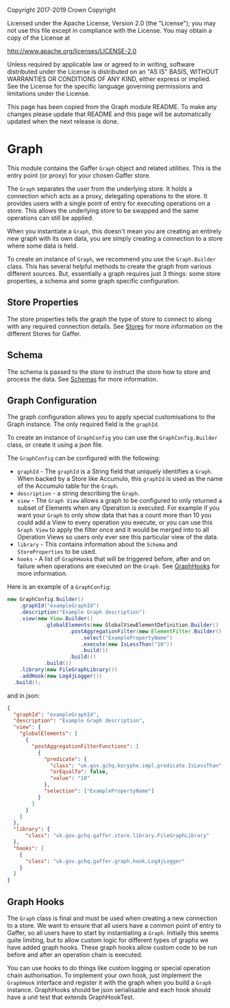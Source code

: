 Copyright 2017-2019 Crown Copyright

Licensed under the Apache License, Version 2.0 (the "License");
you may not use this file except in compliance with the License.
You may obtain a copy of the License at

  http://www.apache.org/licenses/LICENSE-2.0

Unless required by applicable law or agreed to in writing, software
distributed under the License is distributed on an "AS IS" BASIS,
WITHOUT WARRANTIES OR CONDITIONS OF ANY KIND, either express or implied.
See the License for the specific language governing permissions and
limitations under the License.

This page has been copied from the Graph module README. To make any changes please update that README and this page will be automatically updated when the next release is done.


Graph
============

This module contains the Gaffer `Graph` object and related utilities. This
is the entry point (or proxy) for your chosen Gaffer store.

The `Graph` separates the user from the underlying store. It holds a connection
which acts as a proxy, delegating operations to the store.
It provides users with a single point of entry for executing operations
on a store. This allows the underlying store to be swapped and the same
operations can still be applied.

When you instantiate a `Graph`, this doesn't mean you are creating an entirely
new graph with its own data, you are simply creating a connection to a store
where some data is held.

To create an instance of `Graph`, we recommend you use the `Graph.Builder`
class. This has several helpful methods to create the graph from various
different sources. But, essentially a graph requires just 3 things: some
store properties, a schema and some graph specific configuration.

## Store Properties
The store properties tells the graph the type of store to connect to
along with any required connection details. See [Stores](https://gchq.github.io/gaffer-doc/summaries/stores.html) for more information on the different Stores for Gaffer.

## Schema
The schema is passed to the store to instruct the store how to store
and process the data. See [Schemas](https://gchq.github.io/gaffer-doc/getting-started/developer-guide/schemas.html) for more information.

## Graph Configuration
The graph configuration allows you to apply special customisations to the Graph instance.
The only required field is the `graphId`.

To create an instance of `GraphConfig` you can use the `GraphConfig.Builder`
class, or create it using a json file.

The `GraphConfig` can be configured with the following:
 - `graphId` - The `graphId` is a String field that uniquely identifies a `Graph`. 
   When backed by a Store like Accumulo, this `graphId`
   is used as the name of the Accumulo table for the `Graph`.
 - `description` - a string describing the `Graph`.
 - `view` - The `Graph View` allows a graph to be configured to only returned a subset of Elements when any Operation is executed.
   For example if you want your `Graph` to only show data that has a count
   more than 10 you could add a View to every operation you execute, or you can
   use this `Graph View` to apply the filter once and it would be merged into to all
   Operation Views so users only ever see this particular view of the data.
 - `library` - This contains information about the `Schema` and `StoreProperties` to be used.
 - `hooks` - A list of `GraphHook`s that will be triggered before, after and on
   failure when operations are executed on the `Graph`.
   See [GraphHooks](#graph-hooks) for more information.
 
Here is an example of a `GraphConfig`:
 
```java
new GraphConfig.Builder()
    .graphId("exampleGraphId")
    .description("Example Graph description")
    .view(new View.Builder()
            .globalElements(new GlobalViewElementDefinition.Builder()
                    .postAggregationFilter(new ElementFilter.Builder()
                        .select("ExamplePropertyName")
                        .execute(new IsLessThan("10"))
                        .build())
                    .build())
            .build())
    .library(new FileGraphLibrary())
    .addHook(new Log4jLogger())
  .build();
```

and in json:

```json
{
  "graphId": "exampleGraphId",
  "description": "Example Graph description",
  "view": {
    "globalElements": [
      {
        "postAggregationFilterFunctions": [
          {
            "predicate": {
              "class": "uk.gov.gchq.koryphe.impl.predicate.IsLessThan",
              "orEqualTo": false,
              "value": "10"
            },
            "selection": ["ExamplePropertyName"]
          }
        ]
      }
    ]
  },
  "library": {
      "class": "uk.gov.gchq.gaffer.store.library.FileGraphLibrary"
  },
  "hooks": [
    {
      "class": "uk.gov.gchq.gaffer.graph.hook.Log4jLogger"
    }
  ]
}
```

## Graph Hooks
The `Graph` class is final and must be used when creating a new connection
to a store. We want to ensure that all users have a common point of entry
to Gaffer, so all users have to start by instantiating a `Graph`. Initially
this seems quite limiting, but to allow custom logic for different types
of graphs we have added graph hooks. These graph hooks allow custom code
to be run before and after an operation chain is executed.

You can use hooks to do things like custom logging or special operation
chain authorisation. To implement your own hook, just implement the `GraphHook`
interface and register it with the graph when you build a `Graph` instance.
GraphHooks should be json serialisable and each hook should have a unit test
that extends GraphHookTest.

